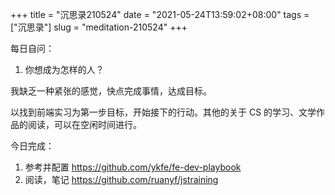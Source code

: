 +++
title = "沉思录210524"
date = "2021-05-24T13:59:02+08:00"
tags = ["沉思录"]
slug = "meditation-210524"
+++

每日自问：

1. 你想成为怎样的人？

我缺乏一种紧张的感觉，快点完成事情，达成目标。

以找到前端实习为第一步目标，开始接下的行动。其他的关于 CS 的学习、文学作品的阅读，可以在空闲时间进行。

今日完成：

1. 参考并配置 <https://github.com/ykfe/fe-dev-playbook>
2. 阅读，笔记 <https://github.com/ruanyf/jstraining>
